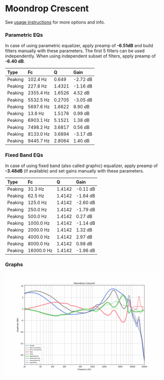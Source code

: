 # Moondrop Crescent
See [usage instructions](https://github.com/jaakkopasanen/AutoEq#usage) for more options and info.

### Parametric EQs
In case of using parametric equalizer, apply preamp of **-6.51dB** and build filters manually
with these parameters. The first 5 filters can be used independently.
When using independent subset of filters, apply preamp of **-6.40 dB**.

| Type    | Fc        |      Q | Gain     |
|:--------|:----------|:-------|:---------|
| Peaking | 102.4 Hz  | 0.649  | -2.72 dB |
| Peaking | 227.8 Hz  | 1.4321 | -1.16 dB |
| Peaking | 2355.4 Hz | 1.6526 | 4.52 dB  |
| Peaking | 5532.5 Hz | 0.2705 | -3.05 dB |
| Peaking | 5697.6 Hz | 1.6622 | 8.90 dB  |
| Peaking | 13.6 Hz   | 1.5176 | 0.99 dB  |
| Peaking | 6903.1 Hz | 5.1521 | 1.38 dB  |
| Peaking | 7498.2 Hz | 3.6817 | 0.56 dB  |
| Peaking | 8133.0 Hz | 3.6894 | -3.17 dB |
| Peaking | 9445.7 Hz | 2.8064 | 1.40 dB  |

### Fixed Band EQs
In case of using fixed band (also called graphic) equalizer, apply preamp of **-3.48dB**
(if available) and set gains manually with these parameters.

| Type    | Fc         |      Q | Gain     |
|:--------|:-----------|:-------|:---------|
| Peaking | 31.3 Hz    | 1.4142 | -0.11 dB |
| Peaking | 62.5 Hz    | 1.4142 | -1.64 dB |
| Peaking | 125.0 Hz   | 1.4142 | -2.60 dB |
| Peaking | 250.0 Hz   | 1.4142 | -1.79 dB |
| Peaking | 500.0 Hz   | 1.4142 | 0.27 dB  |
| Peaking | 1000.0 Hz  | 1.4142 | -1.14 dB |
| Peaking | 2000.0 Hz  | 1.4142 | 1.32 dB  |
| Peaking | 4000.0 Hz  | 1.4142 | 2.97 dB  |
| Peaking | 8000.0 Hz  | 1.4142 | 0.98 dB  |
| Peaking | 16000.0 Hz | 1.4142 | -1.96 dB |

### Graphs
![](./Moondrop%20Crescent.png)